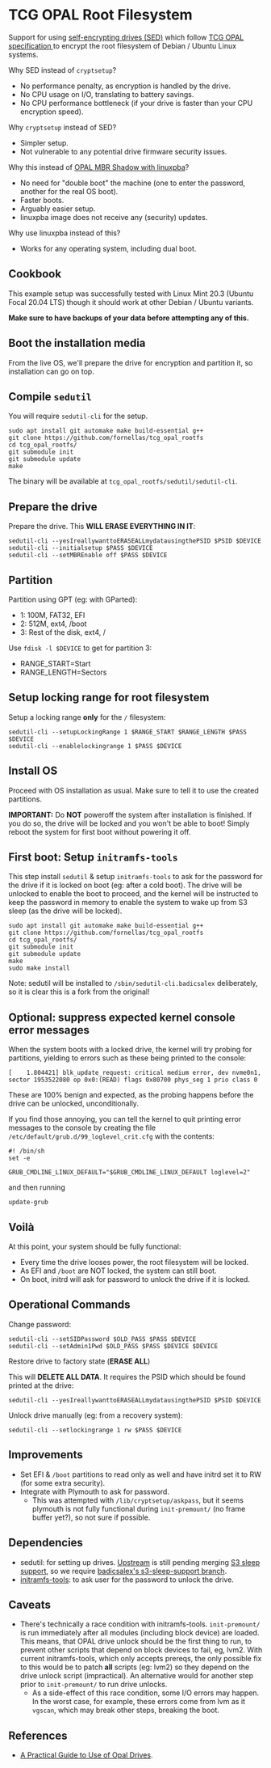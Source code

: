 # TCG OPAL Root Filesystem

Support for using [self-encrypting drives (SED)](https://en.wikipedia.org/wiki/Hardware-based_full_disk_encryption) which follow [TCG OPAL specification ](https://trustedcomputinggroup.org/resource/storage-work-group-storage-security-subsystem-class-opal/) to encrypt the root filesystem of Debian / Ubuntu Linux systems.

Why SED instead of `cryptsetup`?

- No performance penalty, as encryption is handled by the drive.
- No CPU usage on I/O, translating to battery savings.
- No CPU performance bottleneck (if your drive is faster than your CPU encryption speed).

Why `cryptsetup` instead of SED?

- Simpler setup.
- Not vulnerable to any potential drive firmware security issues.

Why this instead of [OPAL MBR Shadow with linuxpba](https://github.com/Drive-Trust-Alliance/sedutil/wiki/Encrypting-your-drive)?

- No need for "double boot" the machine (one to enter the password, another for the real OS boot).
- Faster boots.
- Arguably easier setup.
- linuxpba image does not receive any (security) updates.

Why use linuxpba instead of this?

- Works for any operating system, including dual boot.

## Cookbook

This example setup was successfully tested with Linux Mint 20.3 (Ubuntu Focal 20.04 LTS) though it should work at other Debian / Ubuntu variants.

**Make sure to have backups of your data before attempting any of this.**

## Boot the installation media

From the live OS, we'll prepare the drive for encryption and partition it, so installation can go on top.

## Compile `sedutil`

You will require `sedutil-cli` for the setup.

```shell
sudo apt install git automake make build-essential g++
git clone https://github.com/fornellas/tcg_opal_rootfs
cd tcg_opal_rootfs/
git submodule init
git submodule update
make
```

The binary will be available at `tcg_opal_rootfs/sedutil/sedutil-cli`.

## Prepare the drive

Prepare the drive. This **WILL ERASE EVERYTHING IN IT**:

```shell
sedutil-cli --yesIreallywanttoERASEALLmydatausingthePSID $PSID $DEVICE
sedutil-cli --initialsetup $PASS $DEVICE
sedutil-cli --setMBREnable off $PASS $DEVICE
```

## Partition

Partition using GPT (eg: with GParted):

- 1: 100M, FAT32, EFI
- 2: 512M, ext4, /boot
- 3: Rest of the disk, ext4, /

Use `fdisk -l $DEVICE` to get for partition 3:

- RANGE_START=Start
- RANGE_LENGTH=Sectors

## Setup locking range for root filesystem

Setup a locking range **only** for the `/` filesystem:

```shell
sedutil-cli --setupLockingRange 1 $RANGE_START $RANGE_LENGTH $PASS $DEVICE
sedutil-cli --enablelockingrange 1 $PASS $DEVICE
```

## Install OS

Proceed with OS installation as usual. Make sure to tell it to use the created partitions.

**IMPORTANT:** Do **NOT** poweroff the system after installation is finished. If you do so, the drive will be locked and you won't be able to boot! Simply reboot the system for first boot without powering it off.

## First boot: Setup `initramfs-tools`

This step install `sedutil` & setup `initramfs-tools` to ask for the password for the drive if it is locked on boot (eg: after a cold boot). The drive will be unlocked to enable the boot to proceed, and the kernel will be instructed to keep the password in memory to enable the system to wake up from S3 sleep (as the drive will be locked).

```shell
sudo apt install git automake make build-essential g++
git clone https://github.com/fornellas/tcg_opal_rootfs
cd tcg_opal_rootfs/
git submodule init
git submodule update
make
sudo make install
```

Note: sedutil will be installed to `/sbin/sedutil-cli.badicsalex` deliberately, so it is clear this is a fork from the original!

## Optional: suppress expected kernel console error messages

When the system boots with a locked drive, the kernel will try probing for partitions, yielding to errors such as these being printed to the console:

```
[    1.804421] blk_update_request: critical medium error, dev nvme0n1, sector 1953522080 op 0x0:(READ) flags 0x80700 phys_seg 1 prio class 0
```

These are 100% benign and expected, as the probing happens before the drive can be unlocked, unconditionally.

If you find those annoying, you can tell the kernel to quit printing error messages to the console by creating the file `/etc/default/grub.d/99_loglevel_crit.cfg` with the contents:

```shell
#! /bin/sh
set -e

GRUB_CMDLINE_LINUX_DEFAULT="$GRUB_CMDLINE_LINUX_DEFAULT loglevel=2"
```

and then running

```shell
update-grub
```

## Voilà

At this point, your system should be fully functional:

- Every time the drive looses power, the root filesystem will be locked.
- As EFI and `/boot` are NOT locked, the system can still boot.
- On boot, initrd will ask for password to unlock the drive if it is locked.

## Operational Commands

Change password:

```shell
sedutil-cli --setSIDPassword $OLD_PASS $PASS $DEVICE
sedutil-cli --setAdmin1Pwd $OLD_PASS $PASS $DEVICE $DEVICE
```

Restore drive to factory state (**ERASE ALL**)

This will **DELETE ALL DATA**. It requires the PSID which should be found printed at the drive:

```shell
sedutil-cli --yesIreallywanttoERASEALLmydatausingthePSID $PSID $DEVICE
````

Unlock drive manually (eg: from a recovery system):

```shell
sedutil-cli --setlockingrange 1 rw $PASS $DEVICE
```

## Improvements

- Set EFI & `/boot` partitions to read only as well and have initrd set it to RW (for some extra security).
- Integrate with Plymouth to ask for password.
  - This was attempted with `/lib/cryptsetup/askpass`, but it seems plymouth is not fully functional during `init-premount/` (no frame buffer yet?), so not sure if possible.

## Dependencies

- sedutil: for setting up drives. [Upstream](https://github.com/Drive-Trust-Alliance/sedutil) is still pending merging [S3 sleep support](https://github.com/Drive-Trust-Alliance/sedutil/pull/190), so we require [badicsalex's s3-sleep-support branch](https://github.com/badicsalex/sedutil/tree/s3-sleep-support).
- [initramfs-tools](https://salsa.debian.org/kernel-team/initramfs-tools): to ask user for the password to unlock the drive.

## Caveats

- There's technically a race condition with initramfs-tools. `init-premount/` is run immediately after all modules (including block device) are loaded. This means, that OPAL drive unlock should be the first thing to run, to prevent other scripts that depend on block devices to fail, eg, lvm2. With current initramfs-tools, which only accepts prereqs, the only possible fix to this would be to patch **all** scripts (eg: lvm2) so they depend on the drive unlock script (impractical). An alternative would for another step prior to `init-premount/` to run drive unlocks.
  - As a side-effect of this race condition, some I/O errors may happen. In the worst case, for example, these errors come from lvm as it `vgscan`, which may break other steps, breaking the boot.

## References

-	[A Practical Guide to Use of Opal Drives](https://develop.trustedcomputinggroup.org/2019/05/28/a-practical-guide-to-use-of-opal-drives/).